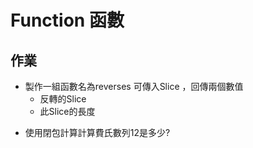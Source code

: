 # Function 函數
## 作業
+ 製作一組函數名為reverses 可傳入Slice ，回傳兩個數值 
  + 反轉的Slice 
  + 此Slice的長度
* 使用閉包計算計算費氏數列12是多少?

